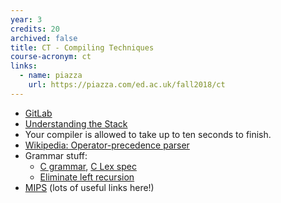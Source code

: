 ```yaml
---
year: 3
credits: 20
archived: false
title: CT - Compiling Techniques
course-acronym: ct
links:
  - name: piazza
    url: https://piazza.com/ed.ac.uk/fall2018/ct
---
```


- [GitLab](https://git.ecdf.ed.ac.uk/cdubach/ct-19-20)
- [Understanding the Stack](/drive?next=11sbLRGqr72yvgH9zyUZhfKrzq95wr1EP)
- Your compiler is allowed to take up to ten seconds to finish.
- [Wikipedia: Operator-precedence parser](https://en.wikipedia.org/wiki/Operator-precedence_parser)
- Grammar stuff:
  - [C grammar](https://www.lysator.liu.se/c/ANSI-C-grammar-y.html), [C Lex spec](https://www.lysator.liu.se/c/ANSI-C-grammar-l.html)
  - [Eliminate left recursion](https://web.archive.org/web/20180309170702/http://www.csd.uwo.ca/~moreno/CS447/Lectures/Syntax.html/node8.html)
- [MIPS](/resources/mips) (lots of useful links here!)

